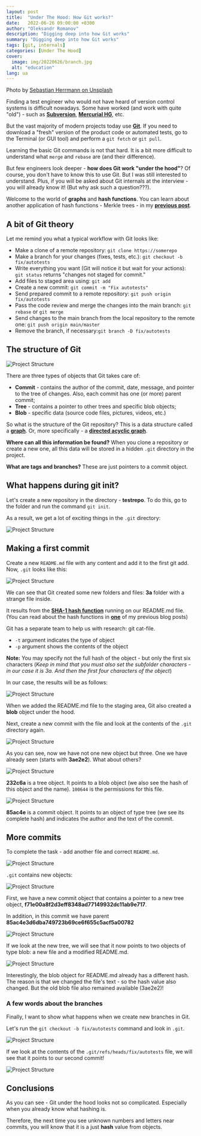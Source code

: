 ```yaml
---
layout: post
title:  "Under The Hood: How Git works?"
date:   2022-06-26 09:00:00 +0300
author: "Oleksandr Romanov"
description: "Digging deep into how Git works"
summary: "Digging deep into how Git works"
tags: [git, internals]
categories: [Under The Hood]
cover:
  image: img/20220626/branch.jpg
  alt: "education"
lang: ua
---
```


Photo by [Sebastian Herrmann on Unsplash](https://unsplash.com/photos/scZjGeVXCq8?utm_source=unsplash&utm_medium=referral&utm_content=creditShareLink)

Finding a test engineer who would not have heard of version control systems is difficult nowadays. Some have worked (and work with quite "old") - such as **[Subversion](https://en.wikipedia.org/wiki/Subversion)**, **[Mercurial HG](https://en.wikipedia.org/wiki/Mercurial)**, etc. 

But the vast majority of modern projects today use **[Git](https://en.wikipedia.org/wiki/Git)**. If you need to download a "fresh" version of the product code or automated tests, go to the Terminal (or GUI tool) and perform a `git fetch` or `git pull`.

Learning the basic Git commands is not that hard. It is a bit more difficult to understand what `merge` and `rebase` are (and their difference).

But few engineers look deeper - **how does Git work "under the hood"**? Of course, you don't have to know this to use Git. But I was still interested to understand. Plus, if you will be asked about Git internals at the interview - you will already know it! (But why ask such a question???).  

Welcome to the world of **graphs** and **hash functions**. You can learn about another application of hash functions - Merkle trees - in my **[previous post](https://testengineeringnotes.com/posts/2022-06-19-bchain-test-7-merkle-tree/)**.  

## A bit of Git theory

Let me remind you what a typical workflow with Git looks like:

- Make a clone of a remote repository: `git clone https://somerepo`
- Make a branch for your changes (fixes, tests, etc.): `git checkout -b fix/autotests`
- Write everything you want (Git will notice it but wait for your actions): `git status` returns "changes not staged for commit."
- Add files to staged area using: `git add`
- Create a new commit: `git commit -m "Fix autotests"`
- Send prepared commit to a remote repository: `git push origin fix/autotests`
- Pass the code review and merge the changes into the main branch: `git rebase` or `git merge`
- Send changes to the main branch from the local repository to the remote one: `git push origin main/master`
- Remove the branch, if necessary: ​​`git branch -D fix/autotests`

## The structure of Git

![Project Structure](/img/20220626/1.png)

There are three types of objects that Git takes care of:

- **Commit** - contains the author of the commit, date, message, and pointer to the tree of changes. Also, each commit has one (or more) parent commit;
- **Tree** - contains a pointer to other trees and specific blob objects;
- **Blob** - specific data (source code files, pictures, videos, etc.)

So what is the structure of the Git repository? This is a data structure called a **[graph](https://en.wikipedia.org/wiki/Graph_(abstract_data_type))**. Or, more specifically - a **[directed acyclic graph](https://en.wikipedia.org/wiki/Directed_acyclic_graph)**.

**Where can all this information be found?** When you clone a repository or create a new one, all this data will be stored in a hidden `.git` directory in the project.

**What are tags and branches?** These are just pointers to a commit object.

## What happens during git init?

Let's create a new repository in the directory - **testrepo**. To do this, go to the folder and run the command `git init`.

As a result, we get a lot of exciting things in the `.git` directory:

![Project Structure](/img/20220626/2.png)

## Making a first commit

Create a new `README.md` file with any content and add it to the first git add. Now, `.git` looks like this:

![Project Structure](/img/20220626/3.png)

We can see that Git created some new folders and files: **3a** folder with a strange file inside.  

It results from the **[SHA-1 hash function](https://en.wikipedia.org/wiki/SHA-1)** running on our README.md file. (You can read about the hash functions in **[one](https://testengineeringnotes.com/posts/2022-05-01-bchain-testing-1-hashing/)** of my previous blog posts)

Git has a separate team to help us with research: git cat-file.

- `-t` argument indicates the type of object
- `-p` argument shows the contents of the object

**Note:** You may specify not the full hash of the object - but only the first six characters (*Keep in mind that you must also set the subfolder characters - in our case it is 3a. And then the first four characters of the object*)

In our case, the results will be as follows:

![Project Structure](/img/20220626/4.png)

When we added the README.md file to the staging area, Git also created a **blob** object under the hood.

Next, create a new commit with the file and look at the contents of the `.git` directory again.

![Project Structure](/img/20220626/5.png)

As you can see, now we have not one new object but three. One we have already seen (starts with **3ae2e2**). What about others?

![Project Structure](/img/20220626/6.png)

**232c6a** is a tree object. It points to a blob object (we also see the hash of this object and the name). `100644` is the permissions for this file.

![Project Structure](/img/20220626/7.png)

**85ac4e** is a commit object. It points to an object of type tree (we see its complete hash) and indicates the author and the text of the commit.

## More commits

To complete the task - add another file and correct `README.md`.

![Project Structure](/img/20220626/8.png)

`.git` contains new objects:

![Project Structure](/img/20220626/9.png)

First, we have a new commit object that contains a pointer to a new tree object, **f71e00a8f2d3eff8348ad77149932dc11ab9e717**.

In addition, in this commit we have parent **85ac4e3d6dba749723b69ce6f655c5acf5a00782**

![Project Structure](/img/20220626/10.png)

If we look at the new tree, we will see that it now points to two objects of type blob: a new file and a modified README.md.

![Project Structure](/img/20220626/11.png)

Interestingly, the blob object for README.md already has a different hash. The reason is that we changed the file's text - so the hash value also changed. But the old blob file also remained available (3ae2e2)!

### A few words about the branches

Finally, I want to show what happens when we create new branches in Git.

Let's run the `git checkout -b fix/autotests` command and look in `.git`.

![Project Structure](/img/20220626/12.png)

If we look at the contents of the `.git/refs/heads/fix/autotests` file, we will see that it points to our second commit!

![Project Structure](/img/20220626/13.png)

## Conclusions

As you can see - Git under the hood looks not so complicated. Especially when you already know what hashing is.

Therefore, the next time you see unknown numbers and letters near commits, you will know that it is a just **hash** value from objects.